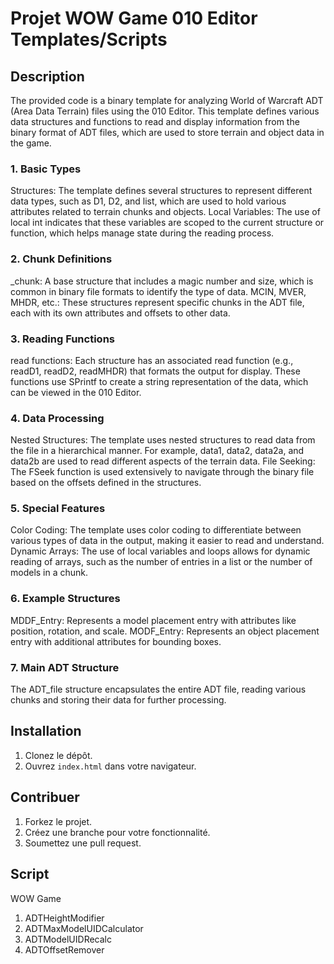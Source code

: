 # Projet WOW Game 010 Editor Templates/Scripts

## Description
The provided code is a binary template for analyzing World of Warcraft ADT (Area Data Terrain) files using the 010 Editor. 
This template defines various data structures and functions to read and display information from the binary format of ADT files, which are used to store terrain and object data in the game.
### 1. Basic Types
  Structures: The template defines several structures to represent different data types, such as D1, D2, and list, which are used to hold various attributes related to terrain chunks and objects.
  Local Variables: The use of local int indicates that these variables are scoped to the current structure or function, which helps manage state during the reading process.
### 2. Chunk Definitions
  _chunk: A base structure that includes a magic number and size, which is common in binary file formats to identify the type of data.
  MCIN, MVER, MHDR, etc.: These structures represent specific chunks in the ADT file, each with its own attributes and offsets to other data.
### 3. Reading Functions
  read functions: Each structure has an associated read function (e.g., readD1, readD2, readMHDR) that formats the output for display.
  These functions use SPrintf to create a string representation of the data, which can be viewed in the 010 Editor.
### 4. Data Processing
  Nested Structures: The template uses nested structures to read data from the file in a hierarchical manner. For example, data1, data2, data2a, and data2b are used to read different aspects of the terrain data.
  File Seeking: The FSeek function is used extensively to navigate through the binary file based on the offsets defined in the structures.
### 5. Special Features
  Color Coding: The template uses color coding to differentiate between various types of data in the output, making it easier to read and understand.
  Dynamic Arrays: The use of local variables and loops allows for dynamic reading of arrays, such as the number of entries in a list or the number of models in a chunk.
### 6. Example Structures
  MDDF_Entry: Represents a model placement entry with attributes like position, rotation, and scale.
  MODF_Entry: Represents an object placement entry with additional attributes for bounding boxes.
### 7. Main ADT Structure
  The ADT_file structure encapsulates the entire ADT file, reading various chunks and storing their data for further processing.

## Installation
1. Clonez le dépôt.
2. Ouvrez `index.html` dans votre navigateur.

## Contribuer
1. Forkez le projet.
2. Créez une branche pour votre fonctionnalité.
3. Soumettez une pull request.

## Script
WOW Game
1. ADTHeightModifier
2. ADTMaxModelUIDCalculator
3. ADTModelUIDRecalc
4. ADTOffsetRemover
